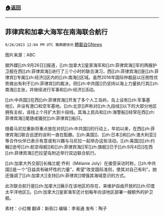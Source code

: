 ###  [:house:返回](README.md)
---


## 菲律宾和加拿大海军在南海联合航行
`9/26/2023 12:04 PM UTC 雅典娜快讯` [轉載自GNews](https://gnews.org/articles/1742696)

图片来源：ABC

据外媒[[zh:9月26日]]报道，[[zh:加拿大]]皇家海军和[[zh:菲律宾海]]军的两艘护卫舰在西[[zh:菲律宾海]]进行了三个小时的联合演习，西[[zh:菲律宾海]]是[[zh:菲律宾]]专属[[zh:经济]]区内的[[zh:南海]]区域。虽然2016年国际仲裁庭以压倒性优势做出有利于[[zh:菲律宾]]的裁决，但[[zh:中共国]]仍坚持以海上力量执行其[[zh:南海]]主张，并继续进行军事和[[zh:经济]]活动。

[[zh:中共国]]在西[[zh:菲律宾海]]开发了多个人工岛屿，岛上设有[[zh:军事基地]]，并设有港口和空军基地。[[zh:北京]]声称对[[zh:九段线]]以下的大部分地区拥有主权，该线上个月扩大到十段线。其海上民兵和[[zh:海警船]]经常在西[[zh:菲律宾海]]尾随或骚扰[[zh:菲律宾]]船只。  

随着马尼拉重新将重点放在对抗[[zh:中共国]]的行动上，年初以来，在西[[zh:菲律宾海]]联合巡逻的谈判一直在酝酿。[[zh:美国]]、[[zh:日本]]和[[zh:澳大利亚]]等合作伙伴已表示有意或有兴趣与马尼拉一起举办这些活动。[[zh:美国]][[zh:约翰]]逊号[[zh:航空母舰]]和[[zh:菲律宾海]]军[[zh:旗舰]]已于[[zh:9月4日]]在西[[zh:菲律宾海]]巴拉望岛附近举行双边联合航行。

[[zh:加拿大外交部]]长梅兰妮·乔利（Mélanie Joly）在接受采访时称，[[zh:中共国]]是一个“日益具有破坏性的力量”，希望“改变国际准则，使其对自己有利”。她还强调了[[zh:加拿大]]支持[[zh:菲律宾]]增强其海域意识的方式。 

此次联合航行是[[zh:加拿大]]展示在该地区的存在，来维护自由开放的[[zh:印度太平洋地区]]。[[zh:加拿大]]皇家海军还计划每年向该地区部署一艘额外的护卫舰。

素材：小红帽  翻译：新街口  编辑：李易通  发布：陶子

